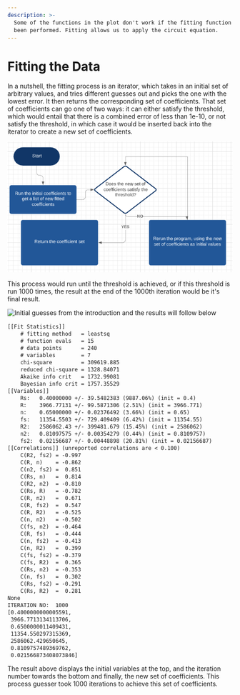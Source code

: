 ```yaml
---
description: >-
  Some of the functions in the plot don't work if the fitting function has not
  been performed. Fitting allows us to apply the circuit equation.
---
```


# Fitting the Data

In a nutshell, the fitting process is an iterator, which takes in an initial set of arbitrary values, and tries different guesses out and picks the one with the lowest error. It then returns the corresponding set of coefficients. That set of coefficients can go one of two ways: it can either satisfy the threshold, which would entail that there is a combined error of less than 1e-10, or not satisfy the threshold, in which case it would be inserted back into the iterator to create a new set of coefficients.

![Basic flowchart of the fitting process.\(Assumes no masking of data\)](.gitbook/assets/image%20%2836%29.png)

This process would run until the threshold is achieved, or if this threshold is run 1000 times, the result at the end of the 1000th iteration would be it's final result. 

![Initial guesses from the introduction and the results will follow below](.gitbook/assets/image%20%2838%29.png)

```text
[[Fit Statistics]]
    # fitting method   = leastsq
    # function evals   = 15
    # data points      = 240
    # variables        = 7
    chi-square         = 309619.885
    reduced chi-square = 1328.84071
    Akaike info crit   = 1732.99081
    Bayesian info crit = 1757.35529
[[Variables]]
    Rs:   0.40000000 +/- 39.5482383 (9887.06%) (init = 0.4)
    R:    3966.77131 +/- 99.5871306 (2.51%) (init = 3966.771)
    n:    0.65000000 +/- 0.02376492 (3.66%) (init = 0.65)
    fs:   11354.5503 +/- 729.409409 (6.42%) (init = 11354.55)
    R2:   2586062.43 +/- 399481.679 (15.45%) (init = 2586062)
    n2:   0.81097575 +/- 0.00354279 (0.44%) (init = 0.8109757)
    fs2:  0.02156687 +/- 0.00448898 (20.81%) (init = 0.02156687)
[[Correlations]] (unreported correlations are < 0.100)
    C(R2, fs2) = -0.997
    C(R, n)    = -0.862
    C(n2, fs2) =  0.851
    C(Rs, n)   =  0.814
    C(R2, n2)  = -0.810
    C(Rs, R)   = -0.782
    C(R, n2)   =  0.671
    C(R, fs2)  =  0.547
    C(R, R2)   = -0.525
    C(n, n2)   = -0.502
    C(fs, n2)  = -0.464
    C(R, fs)   = -0.444
    C(n, fs2)  = -0.413
    C(n, R2)   =  0.399
    C(fs, fs2) = -0.379
    C(fs, R2)  =  0.365
    C(Rs, n2)  = -0.353
    C(n, fs)   =  0.302
    C(Rs, fs2) = -0.291
    C(Rs, R2)  =  0.281
None
ITERATION NO:  1000
[0.4000000000005591,
 3966.7713134113706,
 0.6500000011409431,
 11354.550297315369,
 2586062.429650645,
 0.8109757489369762,
 0.021566873408073846]
```

The result above displays the initial variables at the top, and the iteration number towards the bottom and finally, the new set of coefficients. This process guesser took 1000 iterations to achieve this set of coefficients.

